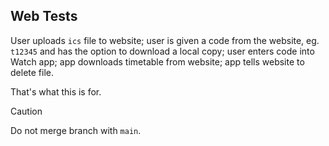 ## Web Tests
User uploads `ics` file to website; user is given a code from the website, eg. `t12345` and has the option to download a local copy; user enters code into Watch app; app downloads timetable from website; app tells website to delete file.

That's what this is for.

> [!CAUTION]
> Do not merge branch with `main`.
